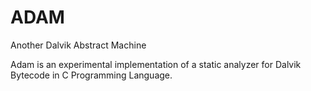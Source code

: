ADAM
========
Another Dalvik Abstract Machine

Adam is an experimental implementation of a static analyzer for Dalvik Bytecode in C Programming Language.
